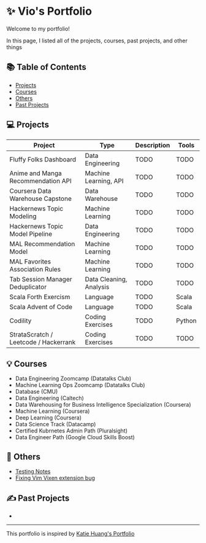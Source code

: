 # ✨️ Vio's Portfolio

Welcome to my portfolio!

In this page, I listed all of the projects, courses, past projects, and other things

## 📚️ Table of Contents

- [Projects](#projects)
- [Courses](#courses)
- [Others](#others)
- [Past Projects](#past-projects)

## 💻 Projects

| Project | Type | Description | Tools |
| --- | --- | --- | --- |
| Fluffy Folks Dashboard | Data Engineering | TODO | TODO |
| Anime and Manga Recommendation API | Machine Learning, API | TODO | TODO |
| Coursera Data Warehouse Capstone | Data Warehouse | TODO | TODO |
| Hackernews Topic Modeling | Machine Learning | TODO | TODO |
| Hackernews Topic Model Pipeline | Data Engineering | TODO | TODO |
| MAL Recommendation Model | Machine Learning | TODO | TODO |
| MAL Favorites Association Rules | Machine Learning | TODO | TODO |
| Tab Session Manager Deduplicator | Data Cleaning, Analysis | TODO | TODO |
| Scala Forth Exercism | Language | TODO | Scala |
| Scala Advent of Code | Language | TODO | Scala |
| Codility | Coding Exercises | TODO | Python |
| StrataScratch / Leetcode / Hackerrank | Coding Exercises | TODO | TODO |

## 💡 Courses

- Data Engineering Zoomcamp (Datatalks Club)
- Machine Learning Ops Zoomcamp (Datatalks Club)
- Database (CMU)
- Data Engineering (Caltech)
- Data Warehousing for Business Intelligence Specialization (Coursera)
- Machine Learning (Coursera)
- Deep Learning (Coursera)
- Data Science Track (Datacamp)
- Certified Kubrnetes Admin Path (Pluralsight)
- Data Engineer Path (Google Cloud Skills Boost)

## 👯 Others

- [Testing Notes](https://github.com/vioxcd/testing-notes)
- [Fixing Vim Vixen extension bug](https://github.com/ueokande/vim-vixen)

## ✍️ Past Projects

- 

--- 

This portfolio is inspired by [Katie Huang's Portfolio](https://github.com/katiehuangx/Portfolio-Guide)
